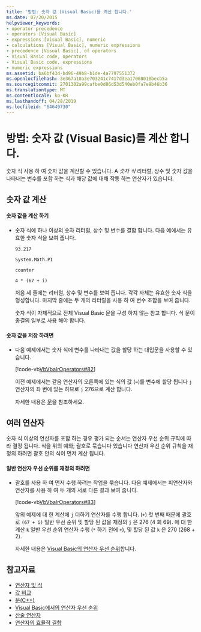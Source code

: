 ```yaml
---
title: '방법: 숫자 값 (Visual Basic)를 계산 합니다.'
ms.date: 07/20/2015
helpviewer_keywords:
- operator precedence
- operators [Visual Basic]
- expressions [Visual Basic], numeric
- calculations [Visual Basic], numeric expressions
- precedence [Visual Basic], of operators
- Visual Basic code, operators
- Visual Basic code, expressions
- numeric expressions
ms.assetid: ba6bf43d-bd96-49b8-b1de-4a7797551372
ms.openlocfilehash: 3e367a10a3e703241c7417d3ea17068018becb5a
ms.sourcegitcommit: 2701302a99cafbe0d86d53d540eb0fa7e9b46b36
ms.translationtype: MT
ms.contentlocale: ko-KR
ms.lasthandoff: 04/28/2019
ms.locfileid: "64649730"
---
```

# <a name="how-to-calculate-numeric-values-visual-basic"></a>방법: 숫자 값 (Visual Basic)를 계산 합니다.
숫자 식 사용 하 여 숫자 값을 계산할 수 있습니다. A *숫자 식* 리터럴, 상수 및 숫자 값을 나타내는 변수를 포함 하는 식과 해당 값에 대해 작동 하는 연산자가 있습니다.  
  
## <a name="calculating-numeric-values"></a>숫자 값 계산  
  
#### <a name="to-calculate-a-numeric-value"></a>숫자 값을 계산 하기  
  
- 숫자 식에 하나 이상의 숫자 리터럴, 상수 및 변수를 결합 합니다. 다음 예에서는 유효한 숫자 식을 보여 줍니다.  
  
     `93.217`  
  
     `System.Math.PI`  
  
     `counter`  
  
     `4 * (67 + i)`  
  
     처음 세 줄에는 리터럴, 상수 및 변수를 보여 줍니다. 각각 자체는 유효한 숫자 식을 형성합니다. 마지막 줄에는 두 개의 리터럴을 사용 하 여 변수 조합을 보여 줍니다.  
  
     숫자 식이 자체적으로 전체 Visual Basic 문을 구성 하지 않는 참고 합니다. 식 문이 종결의 일부로 사용 해야 합니다.  
  
#### <a name="to-store-a-numeric-value"></a>숫자 값을 저장 하려면  
  
- 다음 예제에서는 숫자 식에 변수를 나타내는 값을 할당 하는 대입문을 사용할 수 있습니다.  
  
     [!code-vb[VbVbalrOperators#82](~/samples/snippets/visualbasic/VS_Snippets_VBCSharp/VbVbalrOperators/VB/Class1.vb#82)]  
  
     이전 예제에서는 같음 연산자의 오른쪽에 있는 식의 값 (`=`)를 변수에 할당 됩니다 `j` 연산자의 좌 변에 있는 하므로 `j` 276으로 계산 합니다.  
  
     자세한 내용은 [문](../../../../visual-basic/language-reference/statements/index.md)을 참조하세요.  
  
## <a name="multiple-operators"></a>여러 연산자  
 숫자 식 이상의 연산자를 포함 하는 경우 평가 되는 순서는 연산자 우선 순위 규칙에 따라 결정 됩니다. 식을 위의 예와; 괄호로 묶습니다 있습니다 연산자 우선 순위 규칙을 재정의 하려면 괄호 안의 식이 먼저 계산 됩니다.  
  
#### <a name="to-override-normal-operator-precedence"></a>일반 연산자 우선 순위를 재정의 하려면  
  
- 괄호를 사용 하 여 먼저 수행 하려는 작업을 묶습니다. 다음 예제에서는 피연산자와 연산자를 사용 하 여 두 개의 서로 다른 결과 보여 줍니다.  
  
     [!code-vb[VbVbalrOperators#83](~/samples/snippets/visualbasic/VS_Snippets_VBCSharp/VbVbalrOperators/VB/Class1.vb#83)]  
  
     앞의 예제에 대 한 계산에 `j` 더하기 연산자를 수행 합니다. (`+`) 첫 번째 때문에 괄호로 `(67 + i)` 일반 우선 순위 및 할당 된 값을 재정의 `j` 은 276 (4 회 69). 에 대 한 계산 `k` 일반 우선 순위 연산자 수행 (`*` 하기 전에 `+`), 및 할당 된 값 `k` 은 270 (268 + 2).  
  
     자세한 내용은 [Visual Basic의 연산자 우선 순위](../../../../visual-basic/language-reference/operators/operator-precedence.md)합니다.  
  
## <a name="see-also"></a>참고자료

- [연산자 및 식](../../../../visual-basic/programming-guide/language-features/operators-and-expressions/index.md)
- [값 비교](../../../../visual-basic/programming-guide/language-features/operators-and-expressions/value-comparisons.md)
- [문(C++)](../../../../visual-basic/language-reference/statements/index.md)
- [Visual Basic에서의 연산자 우선 순위](../../../../visual-basic/language-reference/operators/operator-precedence.md)
- [산술 연산자](../../../../visual-basic/language-reference/operators/arithmetic-operators.md)
- [연산자의 효율적 결합](../../../../visual-basic/programming-guide/language-features/operators-and-expressions/efficient-combination-of-operators.md)
